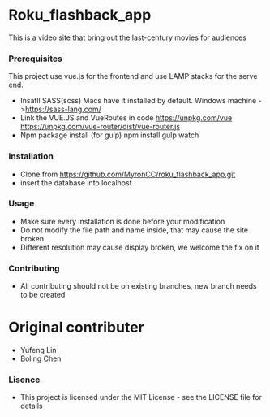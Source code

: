 # Roku_flashback_app
This is a video site that bring out the last-century movies for audiences

### Prerequisites
 This project use vue.js for the frontend and use LAMP stacks for the serve end.
- Insatll SASS(scss)
    Macs have it installed by default.
    Windows machine ->https://sass-lang.com/
- Link the VUE.JS and VueRoutes in code
    https://unpkg.com/vue
    https://unpkg.com/vue-router/dist/vue-router.js
- Npm package install (for gulp)
    npm install
    gulp watch

### Installation
- Clone from https://github.com/MyronCC/roku_flashback_app.git
- insert the database into localhost

### Usage
 - Make sure every installation is done before your modification
 - Do not modify the file path and name inside, that may cause the site broken
 - Different resolution may cause display broken, we welcome the fix on it

 ### Contributing
 - All contributing should not be on existing branches, new branch needs to be created

# Original contributer
- Yufeng Lin
- Boling Chen

### Lisence
- This project is licensed under the MIT License - see the LICENSE file for details

 